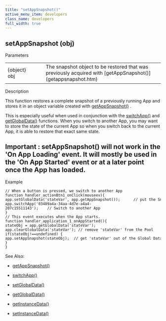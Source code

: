 ```yaml
---
title: "setAppSnapshot()"
active_menu_item: developers
class_name: developers
full_width: true
---
```



## setAppSnapshot (obj)

Parameters

<table>
<tr>
<td width="134">
{object} obj

</td>
<td width="20">
</td>
<td width="750">
The snapshot object to be restored that was previously acquired with [getAppSnapshot()](getappsnapshot.htm)

</td>
</tr>
</table>

Description

This function restores a complete snapshot of a previously running App and stores it in an object variable created with [getAppSnapshot()](getappsnapshot.htm) .

This is especially useful when used in conjunction with the [switchApp()](switchapp.htm) and [getGlobalData()](../global-data-pool-functions/getglobaldata.htm) functions. When you switch to another App, you may want to store the state of the current App so when you switch back to the current App, it is able to restore that exact same state.

## Important : setAppSnapshot() will not work in the 'On App Loading' event. It will mostly be used in the 'On App Started' event or at a later point once the App has loaded.

Example

    // When a button is pressed, we switch to another App
    function handler_actionBtn1_onClick(mouseev){
    app.setGlobalData('stateVar', app.getAppSnapshot());      // put the Snapshot into the Global Data Pool with the name 'stateVar'
    app.switchApp('03489a4a-34aa-4d7e-a4a4-207c15511143');    // Switch to another App
    }
    // This event executes when the App starts.
    function handler_application_1_onAppStarted(){
    stateObj = app.getGlobalData('stateVar');
    app.clearGlobalData('stateVar'); // remove 'stateVar' from the Pool
    if(stateObj!==undefined) {
    app.setAppSnapshot(stateObj);  // get 'stateVar' out of the Global Data Pool and restore the App with it
    }
    }
   

See Also:

 - [getAppSnapshot()](getappsnapshot.htm)

 - [switchApp()](switchapp.htm)

 - [setGlobalData()](../global-data-pool-functions/setglobaldata.htm)

 - [getGlobalData()](../global-data-pool-functions/getglobaldata.htm)

 - [getInstanceData()](../instance-data-functions/getinstancedata.htm)

 - [setInstanceData()](../instance-data-functions/setinstancedata.htm)

